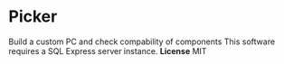 # Picker
Build a custom PC and check compability of components
This software requires a SQL Express server instance.
**License**
MIT